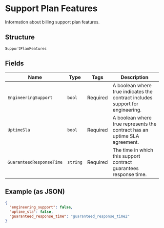 
# Support Plan Features

Information about billing support plan features.

## Structure

`SupportPlanFeatures`

## Fields

| Name | Type | Tags | Description |
|  --- | --- | --- | --- |
| `EngineeringSupport` | `bool` | Required | A boolean where true indicates the contract includes support for engineering. |
| `UptimeSla` | `bool` | Required | A boolean where true represents the contract has an uptime SLA agreement. |
| `GuaranteedResponseTime` | `string` | Required | The time in which this support contract guarantees response time. |

## Example (as JSON)

```json
{
  "engineering_support": false,
  "uptime_sla": false,
  "guaranteed_response_time": "guaranteed_response_time2"
}
```

